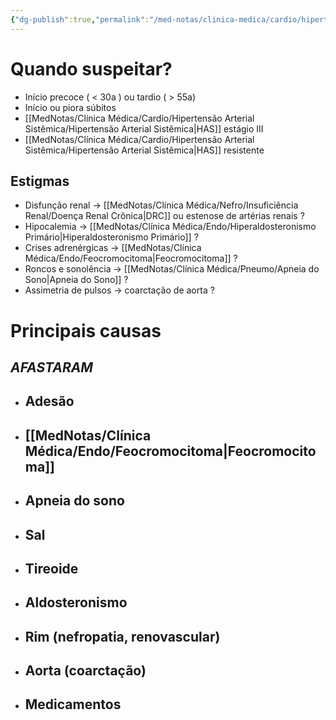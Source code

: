 ```yaml
---
{"dg-publish":true,"permalink":"/med-notas/clinica-medica/cardio/hipertensao-arterial-sistemica/has-secundaria/"}
---
```


# Quando suspeitar?
- Início precoce ( < 30a ) ou tardio ( > 55a)
- Início ou piora súbitos
- [[MedNotas/Clínica Médica/Cardio/Hipertensão Arterial Sistêmica/Hipertensão Arterial Sistêmica\|HAS]] estágio III
- [[MedNotas/Clínica Médica/Cardio/Hipertensão Arterial Sistêmica/Hipertensão Arterial Sistêmica\|HAS]] resistente
## Estigmas
- Disfunção renal -> [[MedNotas/Clínica Médica/Nefro/Insuficiência Renal/Doença Renal Crônica\|DRC]] ou estenose de artérias renais ?
- Hipocalemia -> [[MedNotas/Clínica Médica/Endo/Hiperaldosteronismo Primário\|Hiperaldosteronismo Primário]] ?
- Crises adrenérgicas -> [[MedNotas/Clínica Médica/Endo/Feocromocitoma\|Feocromocitoma]] ?
- Roncos e sonolência -> [[MedNotas/Clínica Médica/Pneumo/Apneia do Sono\|Apneia do Sono]] ?
- Assimetria de pulsos -> coarctação de aorta ?

# Principais causas
## *AFASTARAM*
- ## Adesão
- ## [[MedNotas/Clínica Médica/Endo/Feocromocitoma\|Feocromocitoma]]
- ## Apneia do sono
- ## Sal
- ## Tireoide
- ## Aldosteronismo
- ## Rim (nefropatia, renovascular)
- ## Aorta (coarctação)
- ## Medicamentos